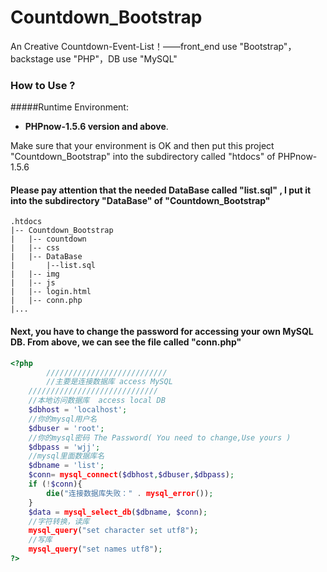 Countdown_Bootstrap
===================

An Creative Countdown-Event-List！——front_end use "Bootstrap"，backstage use "PHP"，DB use "MySQL"

### How to Use ?

#####Runtime Environment:

+ __PHPnow-1.5.6 version and above__.

Make sure that your environment is OK and then put this project "Countdown_Bootstrap" into 
the subdirectory called "htdocs" of PHPnow-1.5.6

#### Please pay attention that the needed DataBase called "list.sql" , I put it into the subdirectory "DataBase" of "Countdown_Bootstrap"  

    .htdocs
    |-- Countdown_Bootstrap
    |   |-- countdown
    |   |-- css
    |   |-- DataBase
    |       |--list.sql
    |   |-- img
    |   |-- js
    |   |-- login.html
    |   |-- conn.php
    |...
    
#### Next, you have to change the password for accessing your own MySQL DB. From above, we can see the file called "conn.php"

```php
<?php 
    	///////////////////////////
    	//主要是连接数据库 access MySQL
	/////////////////////////////
	//本地访问数据库  access local DB
	$dbhost = 'localhost'; 
	//你的mysql用户名 
	$dbuser = 'root'; 	
	//你的mysql密码 The Password( You need to change,Use yours )
	$dbpass = 'wjj'; 	
	//mysql里面数据库名
	$dbname = 'list';  
	$conn= mysql_connect($dbhost,$dbuser,$dbpass);
	if (!$conn){
	    die("连接数据库失败：" . mysql_error());
	}
	$data = mysql_select_db($dbname, $conn);
	//字符转换，读库
	mysql_query("set character set utf8");
	//写库
	mysql_query("set names utf8");
?>
```
    

